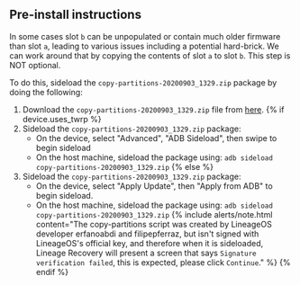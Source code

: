 ## Pre-install instructions

In some cases slot `b` can be unpopulated or contain much older firmware than slot `a`, leading to various issues including a potential hard-brick. We can work around that by copying the contents of slot `a` to slot `b`. This step is NOT optional.

To do this, sideload the `copy-partitions-20200903_1329.zip` package by doing the following:
1. Download the `copy-partitions-20200903_1329.zip` file from [here](https://androidfilehost.com/?fid=8889791610682929240).
{% if device.uses_twrp %}
2. Sideload the `copy-partitions-20200903_1329.zip` package:
    * On the device, select "Advanced", "ADB Sideload", then swipe to begin sideload
    * On the host machine, sideload the package using: `adb sideload copy-partitions-20200903_1329.zip`
{% else %}
2. Sideload the `copy-partitions-20200903_1329.zip` package:
    * On the device, select "Apply Update", then "Apply from ADB" to begin sideload.
    * On the host machine, sideload the package using: `adb sideload copy-partitions-20200903_1329.zip`
    {% include alerts/note.html content="The copy-partitions script was created by LineageOS developer erfanoabdi and filipepferraz, but isn't signed with LineageOS's official key, and therefore when it is sideloaded, Lineage Recovery  will present a screen that says `Signature verification failed`, this is expected, please click `Continue`." %}
{% endif %}
